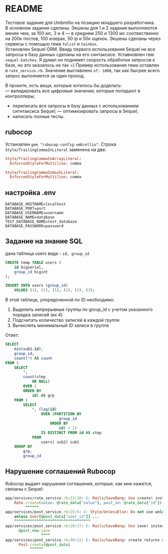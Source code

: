 # README

Тестовое задание для Umbrellio на позицию младшего разработчика.  
В основном задания сделаны.
Экшены для 1 и 2 задания выполняются менее чем, за 100 мc, 3 и 4 — в среднем 250 и 1300 мс соотвественно на 200к постов, 100 юзерах, 50 ip и 50к оценок.
Экшены сделаны через сервисы с помощью гема `tolist` и `tainbox`.  
Установлен Sequel ORM. Ввиду первого использования Sequel не все запросы в базу данных сделаны на его синтаксисе.
Уставновлен гем `sequel-batches`. Я думал он поднимет скорость обработки запросов к базе, но это оказалось не так =) Пример использования гема оставлен в `rate_service.rb`. Значение выставлено `of: 1000`, так как бысрее всего запрос выполняется за один проход.  

В проекте, есть вещи, которые хотелось бы доделать:  
— валидировать все цифровые значения, которые попадают в контроллеры;
- переписать все запросы в базу данных с использованием ситнтаксиса Sequel;
— оптимизировать запросы в Sequel;
- написать полные тесты.



## rubocop
Установлен `gem "rubocop-config-umbrellio"`.
Строка `Style/TrailingCommaInLiteral` заменена на две:

```ruby
Style/TrailingCommaInArrayLiteral:
  EnforcedStyleForMultiline: comma

Style/TrailingCommaInHashLiteral:
  EnforcedStyleForMultiline: comma
```


## настройка .env
```
DATABASE_HOSTNAME=localhost
DATABASE_PORT=port
DATABASE_USERNAME=username
DATABASE_NAME=database
TEST_DATABASE_NAME=test_database
DATABASE_PASSWORD=password
```


## Задание на знание SQL
дана таблица users вида - `id, group_id`
```SQL
CREATE temp TABLE users (
    id bigserial,
    group_id bigint
);

INSERT INTO users (group_id)
    VALUES (1), (1), (1), (2), (1), (3);
```
В этой таблице, упорядоченной по ID необходимо:
1. Выделить непрерывные группы по group_id с учетом указанного порядка записей (их 4)
2. Подсчитать количество записей в каждой группе
3. Вычислить минимальный ID записи в группе

Ответ:
```SQL
SELECT
    min(sub1.id),
    group_id,
    count(*) AS count
FROM (
    SELECT
        *,
        count(step
            OR NULL)
        OVER (
        ORDER BY
            id) AS grp
    FROM (
        SELECT
            *, (lag(id)
                OVER (PARTITION BY
                        group_id
                    ORDER BY
                        id) + 1)
                IS DISTINCT FROM id AS step
            FROM
                users) sub2) sub1
    GROUP BY
        grp,
        group_id
```

## Нарушение соглашений Rubocop
Rubocop выдает нарушения соглашения, которые, как мне кажется, связаны с Sequel:
```ruby
app/services/rate_service.rb:23:10: C: Rails/SaveBang: Use create! instead of create if the return value is not checked.
    Rate.create(value: @rate_data["value"], post_id: @rate_data["id"])
         ^^^^^^
app/services/post_service.rb:25:5: C: Style/UnlessElse: Do not use unless with else. Rewrite these with the positive case first.
    unless User[@post_data["user_id"]] ...
    ^^^^^^^^^^^^^^^^^^^^^^^^^^^^^^^^^^
app/services/post_service.rb:28:17: C: Rails/SaveBang: Use save! instead of save if the return value is not checked.
      @post_new.save
                ^^^^
app/services/post_service.rb:30:12: C: Rails/SaveBang: create returns a model which is always truthy.
      Post.create(@post_data)
           ^^^^^^
```
